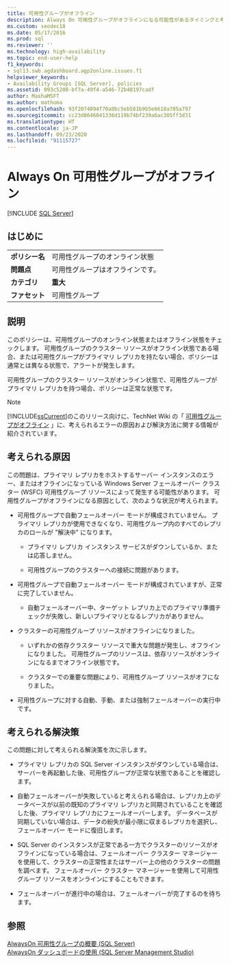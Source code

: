 ```yaml
---
title: 可用性グループがオフライン
description: Always On 可用性グループがオフラインになる可能性があるタイミングと考えられる理由を特定する方法を学習します。
ms.custom: seodec18
ms.date: 05/17/2016
ms.prod: sql
ms.reviewer: ''
ms.technology: high-availability
ms.topic: end-user-help
f1_keywords:
- sql13.swb.agdashboard.agp2online.issues.f1
helpviewer_keywords:
- Availability Groups [SQL Server], policies
ms.assetid: 093c5208-bf7a-49f4-a546-72b48197cadf
author: MashaMSFT
ms.author: mathoma
ms.openlocfilehash: 93f2074894f70a0bc5eb581b9b5e6618a785a797
ms.sourcegitcommit: cc23d8646041336d119b74bf239a6ac305ff3d31
ms.translationtype: HT
ms.contentlocale: ja-JP
ms.lasthandoff: 09/23/2020
ms.locfileid: "91115727"
---
```

# <a name="always-on-availability-group-is-offline"></a>Always On 可用性グループがオフライン
[!INCLUDE [SQL Server](../../../includes/applies-to-version/sqlserver.md)]
    
## <a name="introduction"></a>はじめに  
  
|||  
|-|-|  
|**ポリシー名**|可用性グループのオンライン状態|  
|**問題点**|可用性グループはオフラインです。|  
|**カテゴリ**|**重大**|  
|**ファセット**|可用性グループ|  
  
## <a name="description"></a>説明  
 このポリシーは、可用性グループのオンライン状態またはオフライン状態をチェックします。 可用性グループのクラスター リソースがオフライン状態である場合、または可用性グループがプライマリ レプリカを持たない場合、ポリシーは通常とは異なる状態で、アラートが発生します。  
  
 可用性グループのクラスター リソースがオンライン状態で、可用性グループがプライマリ レプリカを持つ場合、ポリシーは正常な状態です。  
  
> [!NOTE]  
>  [!INCLUDE[ssCurrent](../../../includes/sscurrent-md.md)]のこのリリース向けに、TechNet Wiki の「 [可用性グループがオフライン](https://go.microsoft.com/fwlink/p/?LinkId=220850) 」に、考えられるエラーの原因および解決方法に関する情報が紹介されています。  
  
## <a name="possible-causes"></a>考えられる原因  
 この問題は、プライマリ レプリカをホストするサーバー インスタンスのエラー、またはオフラインになっている Windows Server フェールオーバー クラスター (WSFC) 可用性グループ リソースによって発生する可能性があります。 可用性グループがオフラインになる原因として、次のような状況が考えられます。  
  
-   可用性グループで自動フェールオーバー モードが構成されていません。 プライマリ レプリカが使用できなくなり、可用性グループ内のすべてのレプリカのロールが "解決中" になります。  
  
    -   プライマリ レプリカ インスタンス サービスがダウンしているか、または応答しません。  
  
    -   可用性グループのクラスターへの接続に問題があります。  
  
-   可用性グループで自動フェールオーバー モードが構成されていますが、正常に完了していません。  
  
    -   自動フェールオーバー中、ターゲット レプリカ上でのプライマリ準備チェックが失敗し、新しいプライマリとなるレプリカがありません。  
  
-   クラスターの可用性グループ リソースがオフラインになりました。  
  
    -   いずれかの依存クラスター リソースで重大な問題が発生し、オフラインになりました。 可用性グループのリソースは、依存リソースがオンラインになるまでオフライン状態です。  
  
    -   クラスターでの重要な問題により、可用性グループ リソースがオフになりました。  
  
-   可用性グループに対する自動、手動、または強制フェールオーバーの実行中です。  
  
## <a name="possible-solutions"></a>考えられる解決策  
 この問題に対して考えられる解決策を次に示します。  
  
-   プライマリ レプリカの SQL Server インスタンスがダウンしている場合は、サーバーを再起動した後、可用性グループが正常な状態であることを確認します。  
  
-   自動フェールオーバーが失敗していると考えられる場合は、レプリカ上のデータベースが以前の既知のプライマリ レプリカと同期されていることを確認した後、プライマリ レプリカにフェールオーバーします。 データベースが同期していない場合は、データの紛失が最小限に収まるレプリカを選択し、フェールオーバー モードに復旧します。  
  
-   SQL Server のインスタンスが正常である一方でクラスターのリソースがオフラインになっている場合は、フェールオーバー クラスター マネージャーを使用して、クラスターの正常性またはサーバー上の他のクラスターの問題を調べます。 フェールオーバー クラスター マネージャーを使用して可用性グループ リソースをオンラインにすることもできます。  
  
-   フェールオーバーが進行中の場合は、フェールオーバーが完了するのを待ちます。  
  
## <a name="see-also"></a>参照  
 [AlwaysOn 可用性グループの概要 &#40;SQL Server&#41;](../../../database-engine/availability-groups/windows/overview-of-always-on-availability-groups-sql-server.md)   
 [AlwaysOn ダッシュボードの使用 &#40;SQL Server Management Studio&#41;](../../../database-engine/availability-groups/windows/use-the-always-on-dashboard-sql-server-management-studio.md)  
  
  
